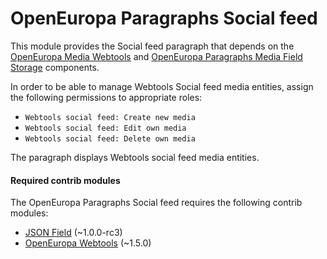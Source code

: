 OpenEuropa Paragraphs Social feed
=================================

This module provides the Social feed paragraph that depends on the [OpenEuropa Media Webtools](https://github.com/openeuropa/oe_media/tree/master/modules/oe_media_webtools)
and [OpenEuropa Paragraphs Media Field Storage](https://github.com/openeuropa/oe_paragraphs/tree/master/modules/oe_paragraphs_media_field_storage)
components.

In order to be able to manage Webtools Social feed media entities, assign the following permissions to appropriate roles:

- `Webtools social feed: Create new media`
- `Webtools social feed: Edit own media`
- `Webtools social feed: Delete own media`

The paragraph displays Webtools social feed media entities.

#### Required contrib modules
The OpenEuropa Paragraphs Social feed requires the following contrib modules:

* [JSON Field](https://www.drupal.org/project/json_field) (~1.0.0-rc3)
* [OpenEuropa Webtools](https://github.com/openeuropa/oe_webtools) (~1.5.0)
